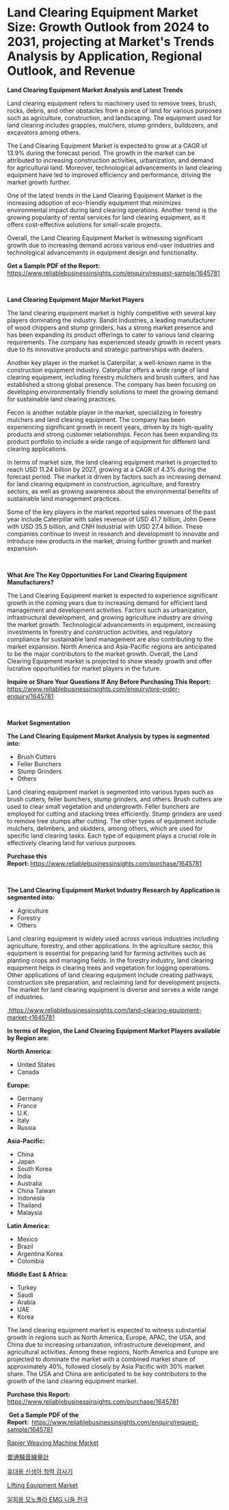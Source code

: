 <p><h1>Land Clearing Equipment Market Size: Growth Outlook from 2024 to 2031, projecting at Market's Trends Analysis by Application, Regional Outlook, and Revenue</h1></p><p><strong>Land Clearing Equipment Market Analysis and Latest Trends</strong></p>
<p><p>Land clearing equipment refers to machinery used to remove trees, brush, rocks, debris, and other obstacles from a piece of land for various purposes such as agriculture, construction, and landscaping. The equipment used for land clearing includes grapples, mulchers, stump grinders, bulldozers, and excavators among others.</p><p>The Land Clearing Equipment Market is expected to grow at a CAGR of 13.9% during the forecast period. The growth in the market can be attributed to increasing construction activities, urbanization, and demand for agricultural land. Moreover, technological advancements in land clearing equipment have led to improved efficiency and performance, driving the market growth further.</p><p>One of the latest trends in the Land Clearing Equipment Market is the increasing adoption of eco-friendly equipment that minimizes environmental impact during land clearing operations. Another trend is the growing popularity of rental services for land clearing equipment, as it offers cost-effective solutions for small-scale projects.</p><p>Overall, the Land Clearing Equipment Market is witnessing significant growth due to increasing demand across various end-user industries and technological advancements in equipment design and functionality.</p></p>
<p><strong>Get a Sample PDF of the Report:&nbsp;</strong> <a href="https://www.reliablebusinessinsights.com/enquiry/request-sample/1645781">https://www.reliablebusinessinsights.com/enquiry/request-sample/1645781</a></p>
<p>&nbsp;</p>
<p><strong>Land Clearing Equipment Major Market Players</strong></p>
<p><p>The land clearing equipment market is highly competitive with several key players dominating the industry. Bandit Industries, a leading manufacturer of wood chippers and stump grinders, has a strong market presence and has been expanding its product offerings to cater to various land clearing requirements. The company has experienced steady growth in recent years due to its innovative products and strategic partnerships with dealers.</p><p>Another key player in the market is Caterpillar, a well-known name in the construction equipment industry. Caterpillar offers a wide range of land clearing equipment, including forestry mulchers and brush cutters, and has established a strong global presence. The company has been focusing on developing environmentally friendly solutions to meet the growing demand for sustainable land clearing practices.</p><p>Fecon is another notable player in the market, specializing in forestry mulchers and land clearing equipment. The company has been experiencing significant growth in recent years, driven by its high-quality products and strong customer relationships. Fecon has been expanding its product portfolio to include a wide range of equipment for different land clearing applications.</p><p>In terms of market size, the land clearing equipment market is projected to reach USD 11.24 billion by 2027, growing at a CAGR of 4.3% during the forecast period. The market is driven by factors such as increasing demand for land clearing equipment in construction, agriculture, and forestry sectors, as well as growing awareness about the environmental benefits of sustainable land management practices.</p><p>Some of the key players in the market reported sales revenues of the past year include Caterpillar with sales revenue of USD 41.7 billion, John Deere with USD 35.5 billion, and CNH Industrial with USD 27.4 billion. These companies continue to invest in research and development to innovate and introduce new products in the market, driving further growth and market expansion.</p></p>
<p>&nbsp;</p>
<p><strong>What Are The Key Opportunities For Land Clearing Equipment Manufacturers?</strong></p>
<p><p>The Land Clearing Equipment market is expected to experience significant growth in the coming years due to increasing demand for efficient land management and development activities. Factors such as urbanization, infrastructural development, and growing agriculture industry are driving the market growth. Technological advancements in equipment, increasing investments in forestry and construction activities, and regulatory compliance for sustainable land management are also contributing to the market expansion. North America and Asia-Pacific regions are anticipated to be the major contributors to the market growth. Overall, the Land Clearing Equipment market is projected to show steady growth and offer lucrative opportunities for market players in the future.</p></p>
<p><strong>Inquire or Share Your Questions If Any Before Purchasing This Report:</strong> <a href="https://www.reliablebusinessinsights.com/enquiry/pre-order-enquiry/1645781">https://www.reliablebusinessinsights.com/enquiry/pre-order-enquiry/1645781</a></p>
<p>&nbsp;</p>
<p><strong>Market Segmentation</strong></p>
<p><strong>The Land Clearing Equipment Market Analysis by types is segmented into:</strong></p>
<p><ul><li>Brush Cutters</li><li>Feller Bunchers</li><li>Stump Grinders</li><li>Others</li></ul></p>
<p><p>Land clearing equipment market is segmented into various types such as brush cutters, feller bunchers, stump grinders, and others. Brush cutters are used to clear small vegetation and undergrowth. Feller bunchers are employed for cutting and stacking trees efficiently. Stump grinders are used to remove tree stumps after cutting. The other types of equipment include mulchers, delimbers, and skidders, among others, which are used for specific land clearing tasks. Each type of equipment plays a crucial role in effectively clearing land for various purposes.</p></p>
<p><strong>Purchase this Report:&nbsp;</strong><a href="https://www.reliablebusinessinsights.com/purchase/1645781">https://www.reliablebusinessinsights.com/purchase/1645781</a></p>
<p>&nbsp;</p>
<p><strong>The Land Clearing Equipment Market Industry Research by Application is segmented into:</strong></p>
<p><ul><li>Agriculture</li><li>Forestry</li><li>Others</li></ul></p>
<p><p>Land clearing equipment is widely used across various industries including agriculture, forestry, and other applications. In the agriculture sector, this equipment is essential for preparing land for farming activities such as planting crops and managing fields. In the forestry industry, land clearing equipment helps in clearing trees and vegetation for logging operations. Other applications of land clearing equipment include creating pathways, construction site preparation, and reclaiming land for development projects. The market for land clearing equipment is diverse and serves a wide range of industries.</p></p>
<p><a href="https://www.reliablebusinessinsights.com/land-clearing-equipment-market-r1645781">&nbsp;https://www.reliablebusinessinsights.com/land-clearing-equipment-market-r1645781</a></p>
<p><strong>In terms of Region, the Land Clearing Equipment Market Players available by Region are:</strong></p>
<p>
    <p> <strong> North America: </strong>
        <ul>
            <li>United States</li>
            <li>Canada</li>
        </ul>
        </p> 
    <p> <strong> Europe: </strong>
        <ul>
            <li>Germany</li>
            <li>France</li>
            <li>U.K.</li>
            <li>Italy</li>
            <li>Russia</li>
        </ul>
        </p> 
    <p> <strong> Asia-Pacific: </strong>
        <ul>
            <li>China</li>
            <li>Japan</li>
            <li>South Korea</li>
            <li>India</li>
            <li>Australia</li>
            <li>China Taiwan</li>
            <li>Indonesia</li>
            <li>Thailand</li>
            <li>Malaysia</li>
        </ul>
        </p> 
    <p> <strong> Latin America: </strong>
        <ul>
            <li>Mexico</li>
            <li>Brazil</li>
            <li>Argentina Korea</li>
            <li>Colombia</li>
        </ul>
        </p> 
    <p> <strong> Middle East & Africa: </strong>
        <ul>
            <li>Turkey</li>
            <li>Saudi</li>
            <li>Arabia</li>
            <li>UAE</li>
            <li>Korea</li>
        </ul>
    </p>
    </p>
<p><p>The land clearing equipment market is expected to witness substantial growth in regions such as North America, Europe, APAC, the USA, and China due to increasing urbanization, infrastructure development, and agricultural activities. Among these regions, North America and Europe are projected to dominate the market with a combined market share of approximately 40%, followed closely by Asia Pacific with 30% market share. The USA and China are anticipated to be key contributors to the growth of the land clearing equipment market.</p></p>
<p><strong>Purchase this Report: </strong><a href="https://www.reliablebusinessinsights.com/purchase/1645781">https://www.reliablebusinessinsights.com/purchase/1645781</a></p>
<p>&nbsp;<strong>Get a Sample PDF of the Report:&nbsp;&nbsp;</strong><a href="https://www.reliablebusinessinsights.com/enquiry/request-sample/1645781">https://www.reliablebusinessinsights.com/enquiry/request-sample/1645781</a></p>
<p><strong></strong></p>
<p><p><a href="https://github.com/rionkhanvai01/Market-Research-Report-List-1/blob/main/rapier-weaving-machine-market.md">Rapier Weaving Machine Market</a></p><p><a href="https://github.com/gfggqjbfys368009/Market-Research-Report-List-2/blob/main/6725306158866.md">普通騒音線量計</a></p><p><a href="https://github.com/sammyUltyylrich9067856/Market-Research-Report-List-2/blob/main/6989875170424.md">휴대용 신생아 청력 검사기</a></p><p><a href="https://github.com/nandosuryapratama/Market-Research-Report-List-1/blob/main/lifting-equipment-market.md">Lifting Equipment Market</a></p><p><a href="https://github.com/Elenrrera7685/Market-Research-Report-List-2/blob/main/9869468170423.md">일회용 모노폴라 EMG 니들 전극</a></p></p>